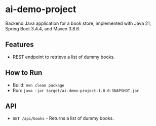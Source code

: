 # ai-demo-project

Backend Java application for a book store, implemented with Java 21, Spring Boot 3.4.4, and Maven 3.8.6.

## Features
- REST endpoint to retrieve a list of dummy books.

## How to Run
- Build: `mvn clean package`
- Run: `java -jar target/ai-demo-project-1.0.0-SNAPSHOT.jar`

## API
- `GET /api/books` - Returns a list of dummy books.